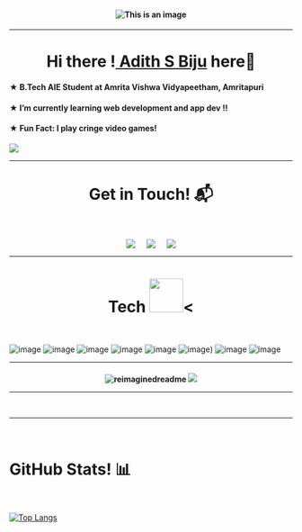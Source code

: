 <h4 align="center">  
 
![This is an image](https://cdn.7tv.app/emote/60b2876f4f32610f15bfc5dc/4x.webp)
</h4>
<hr>

<h1 align="center">Hi there !<a href="https://github.com/VayneFr"> Adith S Biju<a> here👋</a></h1>

<h4 align>
★	 B.Tech AIE Student at Amrita Vishwa Vidyapeetham, Amritapuri
</h4>

<h4>
★	I’m currently learning web development and app dev !!
</h4>
<h4>
★	Fun Fact: I play cringe video games!
</h4>
<img src="https://cdn.7tv.app/emote/64a67669e636ca42622edc22/4x.webp">

<hr>




<h1 align="center">Get in Touch! 📬</h1>
<Br>
<p align="center">
<a href="https://www.linkedin.com/in/adith-s-biju-340099222/" target="blank"><img align="center" src="https://img.shields.io/badge/Adith S Biju-0077B5?style=for-the-badge&logo=linkedin&logoColor=white" /></a> &nbsp;&nbsp;&nbsp;  <a href="mailto:s.adith2k@gmail.com" target="blank"><img align="center" src="https://img.shields.io/badge/s.adith2k@gmail.com-D14836?style=for-the-badge&logo=gmail&logoColor=white" /></a>    &nbsp;&nbsp;&nbsp;       <a href="https://twitter.com/dupityyy" target="blank"><img align="center" src="https://img.shields.io/badge/dupityyy-100000?style=for-the-badge&logo=twitter&logoColor=white" /></a>
</p>
<hr>

<h1 align="center"><A></A>Tech <a></a> <img src="https://cdn.7tv.app/emote/63c8cc0dfc866ebbc80b0bec/4x.webp" width="60px"/><</h1>
<Br>
 
![image](https://img.shields.io/badge/CSS3-1572B6?style=for-the-badge&logo=css3&logoColor=white})
![image](https://img.shields.io/badge/JavaScript-323330?style=for-the-badge&logo=javascript&logoColor=F7DF1E)
![image](https://img.shields.io/badge/Python-FFD43B?style=for-the-badge&logo=python&logoColor=blue)
![image](https://img.shields.io/badge/HTML5-E34F26?style=for-the-badge&logo=html5&logoColor=white)
![image](https://img.shields.io/badge/Adobe%20Photoshop-31A8FF?style=for-the-badge&logo=Adobe%20Photoshop&logoColor=black)
![image](https://img.shields.io/badge/Adobe%20Premiere%20Pro-9999FF?style=for-the-badge&logo=Adobe%20Premiere%20Pro&logoColor=white))
![image](https://img.shields.io/badge/Canva-%2300C4CC.svg?&style=for-the-badge&logo=Canva&logoColor=white)
![image](https://img.shields.io/badge/MySQL-005C84?style=for-the-badge&logo=mysql&logoColor=white)

<hr>
<h4 align="center">

<img src="https://myreadme.vercel.app/api/embed/vaynefr?panels=userstatistics,toprepositories,toplanguages,commitgraph" alt="reimaginedreadme" />

<img src="https://github-profile-trophy.vercel.app/?username=vaynefr&theme=juicyfresh&no-bg=true" />
<hr>

<Br>
<hr>
<Br>
<h1>GitHub Stats! 📊</h1>
<Br>
  
[![Top Langs](https://github-readme-stats.vercel.app/api/top-langs/?username=Vaynefr&layout=compact&theme=merko)](https://github.com/Vaynefr/github-readme-stats)


  






